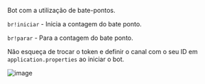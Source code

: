 Bot com a utilização de bate-pontos.

`br!iniciar` - Inicia a contagem do bate ponto.

`br!parar` - Para a contagem do bate ponto.

Não esqueça de trocar o token e definir o canal com o seu ID em `application.properties` ao iniciar o bot.

![image](https://github.com/user-attachments/assets/f9cd0c0b-beb9-448b-b27e-7c3d481421e3)

